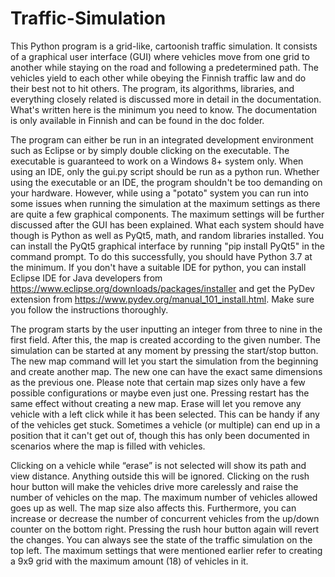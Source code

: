 # Traffic-Simulation

This Python program is a grid-like, cartoonish traffic simulation. It consists of a graphical user interface (GUI) where vehicles move from one grid to another while staying on the road and following a predetermined path. The vehicles yield to each other while obeying the Finnish traffic law and do their best not to hit others. The program, its algorithms, libraries, and everything closely related is discussed more in detail in the documentation. What's written here is the minimum you need to know. The documentation is only available in Finnish and can be found in the doc folder.

The program can either be run in an integrated development environment such as Eclipse or by simply double clicking on the executable. The executable is guaranteed to work on a Windows 8+ system only. When using an IDE, only the gui.py script should be run as a python run. Whether using the executable or an IDE, the program shouldn't be too demanding on your hardware. However, while using a "potato" system you can run into some issues when running the simulation at the maximum settings as there are quite a few graphical components. The maximum settings will be further discussed after the GUI has been explained. What each system should have though is Python as well as PyQt5, math, and random libraries installed. You can install the PyQt5 graphical interface by running "pip install PyQt5" in the command prompt. To do this successfully, you should have Python 3.7 at the minimum. If you don't have a suitable IDE for python, you can install Eclipse IDE for Java developers from https://www.eclipse.org/downloads/packages/installer and get the PyDev extension from https://www.pydev.org/manual_101_install.html. Make sure you follow the instructions thoroughly.

The program starts by the user inputting an integer from three to nine in the first field. After this, the map is created according to the given number. The simulation can be started at any moment by pressing the start/stop button. The new map command will let you start the simulation from the beginning and create another map. The new one can have the exact same dimensions as the previous one. Please note that certain map sizes only have a few possible configurations or maybe even just one. Pressing restart has the same effect without creating a new map. Erase will let you remove any vehicle with a left click while it has been selected. This can be handy if any of the vehicles get stuck. Sometimes a vehicle (or multiple) can end up in a position that it can't get out of, though this has only been documented in scenarios where the map is filled with vehicles.

Clicking on a vehicle while “erase” is not selected will show its path and view distance. Anything outside this will be ignored. Clicking on the rush hour button will make the vehicles drive more carelessly and raise the number of vehicles on the map. The maximum number of vehicles allowed goes up as well. The map size also affects this. Furthermore, you can increase or decrease the number of concurrent vehicles from the up/down counter on the bottom right. Pressing the rush hour button again will revert the changes. You can always see the state of the traffic simulation on the top left. The maximum settings that were mentioned earlier refer to creating a 9x9 grid with the maximum amount (18) of vehicles in it.
